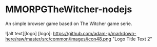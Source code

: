 # MMORPGTheWitcher-nodejs
An simple browser game based on The Witcher game serie.  

![alt text][logo]
[logo]: https://github.com/adam-p/markdown-here/raw/master/src/common/images/icon48.png "Logo Title Text 2"
